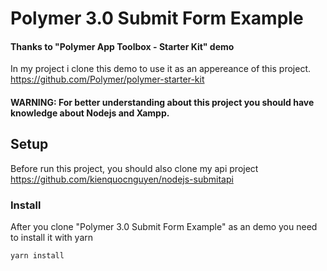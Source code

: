 # Polymer 3.0 Submit Form Example

#### Thanks to "Polymer App Toolbox - Starter Kit" demo

In my project i clone this demo to use it as an appereance of this project.
https://github.com/Polymer/polymer-starter-kit

#### WARNING: For better understanding about this project you should have knowledge about Nodejs and Xampp.

## Setup
Before run this project, you should also clone my api project
https://github.com/kienquocnguyen/nodejs-submitapi

### Install

After you clone "Polymer 3.0 Submit Form Example" as an demo you need to install it with yarn

    yarn install
